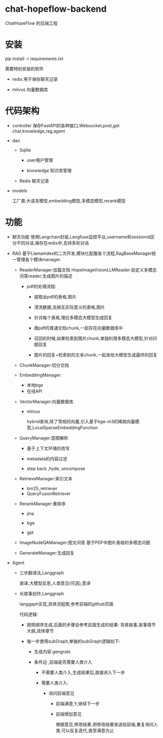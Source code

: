 # chat-hopeflow-backend

ChatHopeFlow 的后端工程 

# 安装

pip install -r requirements.txt 

需要特别安装的软件

- redis 用于保存聊天记录

- milvus 向量数据库

# 代码架构

- controller
  保存FastAPI的各种接口,Websocket,post,get
  chat,knowledge,rag,agent

- dao
  
  - Sqlite 
    
    - user用户管理
    
    - knowledge 知识库管理
  
  - Redis
    聊天记录

- models
  
  工厂类:大语言模型,embedding模型,多模态模型,rerank模型

# 功能

- 聊天功能
  使用Langchain封装,Langfuse监控平台,username和sessionid区分不同对话,保存在redis中,支持多轮对话

- RAG
   基于Llamaindex的二次开发,模块化配置各个流程,RagBaseManager统一管理各个模块manager.
  
  - ReaderManager:加载文档
    HopeImageVisionLLMReader:自定义多模态问答reader,生成图片的描述
    
    - pdf的处理流程:
      
      - 提取出pdf的表格,图片
      
      - 清洗数据,去掉无实际意义的表格,图片
      
      - 针对每个表格,理应多模态大模型生成回复
      
      - 跟pdf的普通文档chunk,一起存在向量数据库中
      
      - 召回的时候,如果检索到图片chunk,单独利用多模态大模型,针对问题回复
      
      - 图片的回复+检索到的文本chunk,一起发给大模型生成最终的回复
  
  - ChunkManager:切分文档
  
  - EmbeddingManager:
    
    - 本地bge 
    - 在线API
  
  - VectorManager:向量数据库
    
    - milvus
      
      hybrid查询,除了常规的向量,引入基于bge-m3的稀疏向量模型,LocalSparseEmbeddingFunction
  
  - QueryManager:意图解析
    
    - 基于上下文环境的改写
    
    - metadata的内容过滤
    
    - step back ,hyde, uncompose
  
  - RetrieveManager:索引文本
    
    - bm25_retriever
    - QueryFusionRetriever
  
  - RerankManager:重排序
    
    - jina
    
    - bge
    
    - gpt
  
  - ImageNodeQAManager:图文问答
    基于PDF中图片表格的多模态问题
  
  - GenerateManager:生成回复

- Agent
  
  - 三步翻译法,Langgraph
    
    直译,大模型反思,人类意见(可选),意译
  
  - 长故事创作,Langgraph
    
    langgaph实现,具体流程图,参考前端的github页面
    
    代码逻辑:
    
    - 按照顺序生成,后面的步骤会参考前面生成的结果: 背景故事,故事情节大纲,具体章节
    
    - 每一步使用subGraph,单独的subGraph逻辑如下:
      
      - 生成内容 gengrate
      
      - 条件边 ,前端是否需要人类介入
        
        - 不需要人类介入,生成结果后,直接进入下一步
        
        - 需要人类介入:
          
          - 询问前端意见
            
            - 前端满意,Y,继续下一步
            
            - 前端增加意见
              
              根据意见,修改结果,把修改结果发送给前端,重复询问人类,可以反复迭代,直至满意为止
